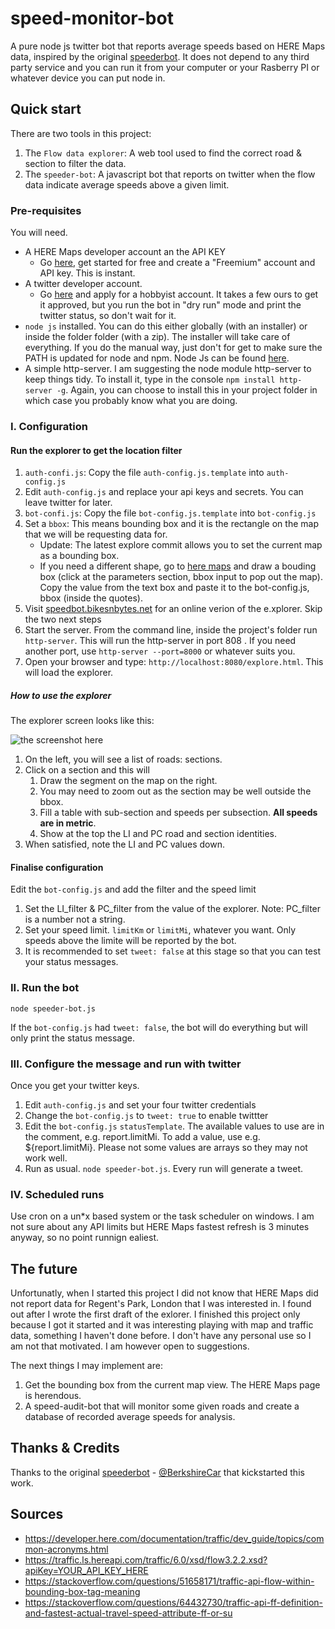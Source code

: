 # speed-monitor-bot #

A pure node js twitter bot that reports average speeds based on HERE Maps data, inspired by the original [speederbot](https://github.com/BerkshireCar/SpeederBot). It does not depend to any third party service and you can run it from your computer or your Rasberry PI or whatever device you can put node in.


## Quick start ###

There are two tools in this project:

1. The `Flow data explorer`: A web tool used to find the correct road & section to filter the data.
2. The `speeder-bot`: A javascript bot that reports on twitter when the flow data indicate average speeds above a given limit.


### Pre-requisites ###

You will need.

* A HERE Maps developer account an the API KEY
  * Go [here](https://developer.here.com/), get started for free and create a "Freemium" account and API key. This is instant.
* A twitter developer account.
  * Go [here](https://developer.twitter.com/en/apply-for-access) and apply for a hobbyist account. It takes a few ours to get it approved, but you run the bot in "dry run" mode and print the twitter status, so don't wait for it.
* `node js` installed. You can do this either globally (with an installer) or inside the folder folder (with a zip). The installer will take care of everything. If you do the manual way, just don't for get to make sure the PATH is updated for node and npm. Node Js can be found [here](https://nodejs.org/en/download/).
* A simple http-server. I am suggesting the node module http-server to keep things tidy. To install it, type in the console `npm install http-server -g`. Again, you can choose to install this in your project folder in which case you probably know what you are doing.


### I. Configuration ###

#### Run the explorer to get the location filter ####

1. `auth-confi.js`: Copy the file `auth-config.js.template` into `auth-config.js`
2. Edit `auth-config.js` and replace your api keys and secrets. You can leave twitter for later.
3. `bot-confi.js`: Copy the file `bot-config.js.template` into `bot-config.js`
4. Set a `bbox`: This means bounding box and it is the rectangle on the map that we will be requesting data for.
   * Update: The latest explore commit allows you to set the current map as a bounding box.
   * If you need a different shape, go to [here maps](https://developer.here.com/documentation/examples/rest/traffic/traffic-flow-bounding-box) and draw a bouding box (click at the parameters section, bbox input to pop out the map). Copy the value from the text box and paste it to the bot-config.js, bbox (inside the quotes).
5. Visit [speedbot.bikesnbytes.net](https://speedbot.bikesnbytes.net/) for an online verion of the e.xplorer. Skip the two next steps
5. Start the server. From the command line, inside the project's folder run `http-server`. This will run the http-server in port 808 . If you need another port, use `http-server --port=8000` or whatever suits you.
6. Open your browser and type: `http://localhost:8080/explore.html`. This will load the explorer.

##### How to use the explorer #####

The explorer screen looks like this:

![the screenshot here](https://user-images.githubusercontent.com/493791/130260565-a6a25dd2-b054-4af4-be4c-cd91e3f9945f.png)

1. On the left, you will see a list of roads: sections.
2. Click on a section and this will
   1. Draw the segment on the map on the right.
   2. You may need to zoom out as the section may be well outside the bbox.
   3. Fill a table with sub-section and speeds per subsection. **All speeds are in metric**.
   4. Show at the top the LI and PC road and section identities.
3. When satisfied, note the LI and PC values down.

#### Finalise configuration ####

Edit the `bot-config.js` and add the filter and the speed limit

1. Set the LI_filter & PC_filter from the value of the explorer. Note: PC_filter is a number not a string.
2. Set your speed limit. `limitKm` or `limitMi`, whatever you want. Only speeds above the limite will be reported by the bot.
3. It is recommended to set `tweet: false` at this stage so that you can test your status messages.

### II. Run the bot ###

```
node speeder-bot.js

```

If the `bot-config.js` had `tweet: false`, the bot will do everything but will only print the status message.

### III. Configure the message and run with twitter ###

Once you get your twitter keys.

1. Edit `auth-config.js` and set your four twitter credentials
2. Change the `bot-config.js` to `tweet: true` to enable twittter
3. Edit the `bot-config.js` `statusTemplate`. The available values to use are in the comment, e.g. report.limitMi. To add a value, use e.g. ${report.limitMi}. Please not some values are arrays so they may not work well.
4. Run as usual. `node speeder-bot.js`. Every run will generate a tweet.

### IV. Scheduled runs ###

Use cron on a un\*x based system or the task scheduler on windows. I am not sure about any API limits but HERE Maps fastest refresh is 3 minutes anyway, so no point runnign ealiest.


## The future ##

Unfortunatly, when I started this project I did not know that HERE Maps did not report data for Regent's Park, London that I was interested in. I found out after I wrote the first draft of the exlorer. I finished this project only because I got it started and it was interesting playing with map and traffic data, something I haven't done before. I don't have any personal use so I am not that motivated. I am however open to suggestions.

The next things I may implement are:

1. Get the bounding box from the current map view. The HERE Maps page is herendous.
2. A speed-audit-bot that will monitor some given roads and create a database of recorded average speeds for analysis.


## Thanks & Credits ##

Thanks to the original [speederbot](https://github.com/BerkshireCar/SpeederBot) - [@BerkshireCar](https://twitter.com/BerkshireCar) that kickstarted this work.


## Sources ##

* https://developer.here.com/documentation/traffic/dev_guide/topics/common-acronyms.html
* https://traffic.ls.hereapi.com/traffic/6.0/xsd/flow3.2.2.xsd?apiKey=YOUR_API_KEY_HERE
* https://stackoverflow.com/questions/51658171/traffic-api-flow-within-bounding-box-tag-meaning
* https://stackoverflow.com/questions/64432730/traffic-api-ff-definition-and-fastest-actual-travel-speed-attribute-ff-or-su

